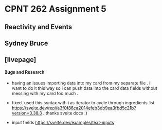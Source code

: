 # CPNT 262 Assignment 5
## Reactivity and Events
## Sydney Bruce
## [livepage]

#### Bugs and Research 

- having an issues importing data into my card from my separate file . i want to do it this way so i can push data into the card data fields without messing with my card too much . 

- fixed. used this syntax with i as iterator to cycle through ingredients list  https://svelte.dev/repl/a3f0f86ca2014efeb3db9ea3fbd5c21b?version=3.38.3 . thanks svelte docs :) 

- input fields https://svelte.dev/examples/text-inputs
